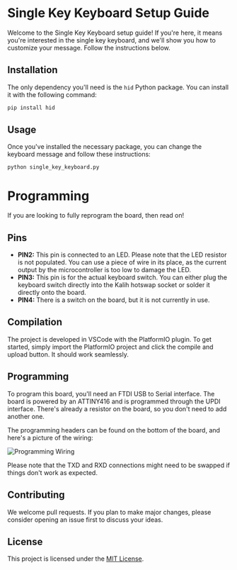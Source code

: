 # Single Key Keyboard Setup Guide

Welcome to the Single Key Keyboard setup guide! If you're here, it means you're interested in the single key keyboard, and we'll show you how to customize your message. Follow the instructions below.

## Installation
The only dependency you'll need is the `hid` Python package. You can install it with the following command:

```bash
pip install hid
```

## Usage
Once you've installed the necessary package, you can change the keyboard message and follow these instructions:

```bash
python single_key_keyboard.py
```

# Programming

If you are looking to fully reprogram the board, then read on!

## Pins
- **PIN2:** This pin is connected to an LED. Please note that the LED resistor is not populated. You can use a piece of wire in its place, as the current output by the microcontroller is too low to damage the LED.
- **PIN3:** This pin is for the actual keyboard switch. You can either plug the keyboard switch directly into the Kalih hotswap socket or solder it directly onto the board.
- **PIN4:** There is a switch on the board, but it is not currently in use.

## Compilation
The project is developed in VSCode with the PlatformIO plugin. To get started, simply import the PlatformIO project and click the compile and upload button. It should work seamlessly.

## Programming
To program this board, you'll need an FTDI USB to Serial interface. The board is powered by an ATTINY416 and is programmed through the UPDI interface. There's already a resistor on the board, so you don't need to add another one.

The programming headers can be found on the bottom of the board, and here's a picture of the wiring:

![Programming Wiring](https://github.com/AeroX2/single-key-keyboard/assets/4327898/f5fcdf41-860f-4165-aa51-e61e8e16cc79)

Please note that the TXD and RXD connections might need to be swapped if things don't work as expected.

## Contributing
We welcome pull requests. If you plan to make major changes, please consider opening an issue first to discuss your ideas.

## License
This project is licensed under the [MIT License](https://choosealicense.com/licenses/mit/).
